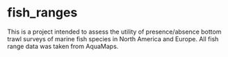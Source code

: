 # fish_ranges
This is a project intended to assess the utility of presence/absence bottom trawl surveys of marine fish species in North America and Europe.
All fish range data was taken from AquaMaps.
